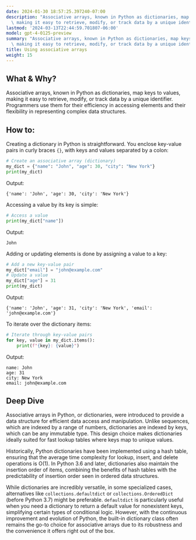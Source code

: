 ```yaml
---
date: 2024-01-30 18:57:25.397240-07:00
description: "Associative arrays, known in Python as dictionaries, map keys to values,\
  \ making it easy to retrieve, modify, or track data by a unique identifier.\u2026"
lastmod: '2024-03-13T22:44:59.701807-06:00'
model: gpt-4-0125-preview
summary: "Associative arrays, known in Python as dictionaries, map keys to values,\
  \ making it easy to retrieve, modify, or track data by a unique identifier.\u2026"
title: Using associative arrays
weight: 15
---
```


## What & Why?

Associative arrays, known in Python as dictionaries, map keys to values, making it easy to retrieve, modify, or track data by a unique identifier. Programmers use them for their efficiency in accessing elements and their flexibility in representing complex data structures.

## How to:

Creating a dictionary in Python is straightforward. You enclose key-value pairs in curly braces `{}`, with keys and values separated by a colon:

```Python
# Create an associative array (dictionary)
my_dict = {"name": "John", "age": 30, "city": "New York"}
print(my_dict)
```

Output:
```
{'name': 'John', 'age': 30, 'city': 'New York'}
```

Accessing a value by its key is simple:

```Python
# Access a value
print(my_dict["name"])
```

Output:
```
John
```

Adding or updating elements is done by assigning a value to a key:

```Python
# Add a new key-value pair
my_dict["email"] = "john@example.com"
# Update a value
my_dict["age"] = 31
print(my_dict)
```

Output:
```
{'name': 'John', 'age': 31, 'city': 'New York', 'email': 'john@example.com'}
```

To iterate over the dictionary items:

```Python
# Iterate through key-value pairs
for key, value in my_dict.items():
    print(f"{key}: {value}")
```

Output:
```
name: John
age: 31
city: New York
email: john@example.com
```

## Deep Dive

Associative arrays in Python, or dictionaries, were introduced to provide a data structure for efficient data access and manipulation. Unlike sequences, which are indexed by a range of numbers, dictionaries are indexed by keys, which can be any immutable type. This design choice makes dictionaries ideally suited for fast lookup tables where keys map to unique values.

Historically, Python dictionaries have been implemented using a hash table, ensuring that the average time complexity for lookup, insert, and delete operations is O(1). In Python 3.6 and later, dictionaries also maintain the insertion order of items, combining the benefits of hash tables with the predictability of insertion order seen in ordered data structures.

While dictionaries are incredibly versatile, in some specialized cases, alternatives like `collections.defaultdict` or `collections.OrderedDict` (before Python 3.7) might be preferable. `defaultdict` is particularly useful when you need a dictionary to return a default value for nonexistent keys, simplifying certain types of conditional logic. However, with the continuous improvement and evolution of Python, the built-in dictionary class often remains the go-to choice for associative arrays due to its robustness and the convenience it offers right out of the box.
